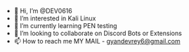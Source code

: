 - 👋 Hi, I’m @DEV0616
- 👀 I’m interested in Kali Linux
- 🌱 I’m currently learning PEN testing
- 💞️ I’m looking to collaborate on Discord Bots or Extensions
- 📫 How to reach me MY MAIL - gyandevrey6@gmail.com


